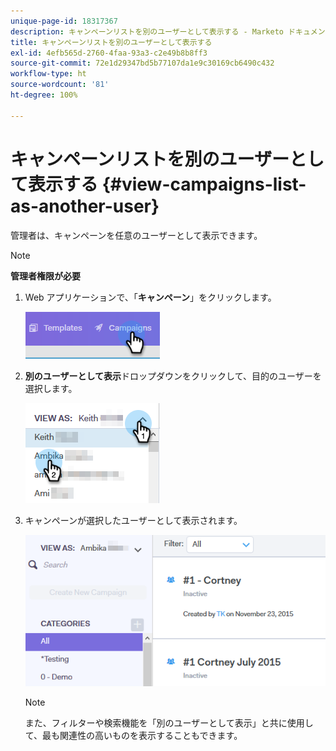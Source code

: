 ```yaml
---
unique-page-id: 18317367
description: キャンペーンリストを別のユーザーとして表示する - Marketo ドキュメント - 製品ドキュメント
title: キャンペーンリストを別のユーザーとして表示する
exl-id: 4efb565d-2760-4faa-93a3-c2e49b8b8ff3
source-git-commit: 72e1d29347bd5b77107da1e9c30169cb6490c432
workflow-type: ht
source-wordcount: '81'
ht-degree: 100%

---
```


# キャンペーンリストを別のユーザーとして表示する {#view-campaigns-list-as-another-user}

管理者は、キャンペーンを任意のユーザーとして表示できます。

>[!NOTE]
>
>**管理者権限が必要**

1. Web アプリケーションで、「**キャンペーン**」をクリックします。

   ![](assets/one-5.png)

1. **別のユーザーとして表示**&#x200B;ドロップダウンをクリックして、目的のユーザーを選択します。

   ![](assets/two-4.png)

1. キャンペーンが選択したユーザーとして表示されます。

   ![](assets/three-4.png)

   >[!NOTE]
   >
   >また、フィルターや検索機能を「別のユーザーとして表示」と共に使用して、最も関連性の高いものを表示することもできます。
